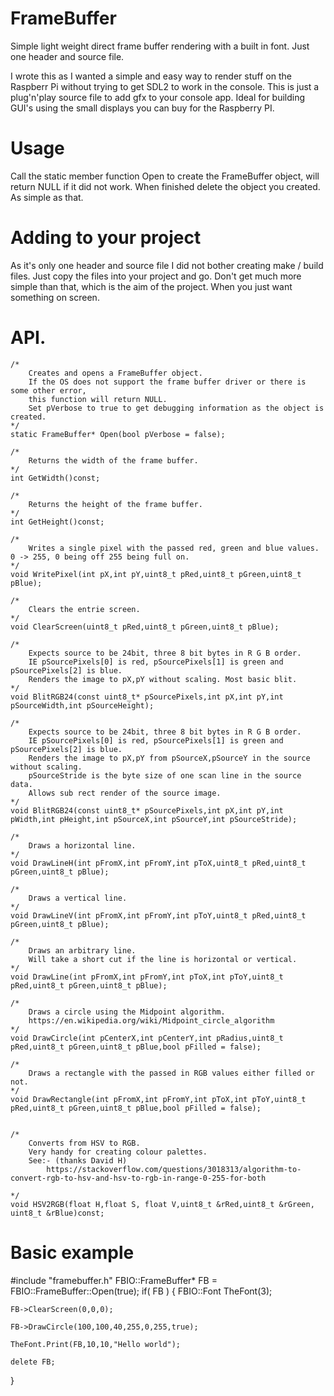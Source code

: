 # FrameBuffer
Simple light weight direct frame buffer rendering with a built in font. Just one header and source file. 

I wrote this as I wanted a simple and easy way to render stuff on the Raspberr Pi without trying to get SDL2 to work in the console. This is just a plug'n'play source file to add gfx to your console app. Ideal for building GUI's using the small displays you can buy for the Raspberry PI.

# Usage
Call the static member function Open to create the FrameBuffer object, will return NULL if it did not work. When finished delete the object you created. As simple as that.

# Adding to your project
As it's only one header and source file I did not bother creating make / build files. Just copy the files into your project and go. Don't get much more simple than that, which is the aim of the project. When you just want something on screen.

# API.
	/*
		Creates and opens a FrameBuffer object.
		If the OS does not support the frame buffer driver or there is some other error,
		this function will return NULL.
		Set pVerbose to true to get debugging information as the object is created.
	*/
	static FrameBuffer* Open(bool pVerbose = false);

	/*
		Returns the width of the frame buffer.
	*/
	int GetWidth()const;

	/*
		Returns the height of the frame buffer.
	*/
	int GetHeight()const;

	/*
		Writes a single pixel with the passed red, green and blue values. 0 -> 255, 0 being off 255 being full on.
	*/
	void WritePixel(int pX,int pY,uint8_t pRed,uint8_t pGreen,uint8_t pBlue);

	/*
		Clears the entrie screen.
	*/
	void ClearScreen(uint8_t pRed,uint8_t pGreen,uint8_t pBlue);

	/* 
		Expects source to be 24bit, three 8 bit bytes in R G B order.
		IE pSourcePixels[0] is red, pSourcePixels[1] is green and pSourcePixels[2] is blue.
		Renders the image to pX,pY without scaling. Most basic blit.
	*/
	void BlitRGB24(const uint8_t* pSourcePixels,int pX,int pY,int pSourceWidth,int pSourceHeight);
	
	/* 
		Expects source to be 24bit, three 8 bit bytes in R G B order.
		IE pSourcePixels[0] is red, pSourcePixels[1] is green and pSourcePixels[2] is blue.
		Renders the image to pX,pY from pSourceX,pSourceY in the source without scaling.
		pSourceStride is the byte size of one scan line in the source data.
		Allows sub rect render of the source image.
	*/
	void BlitRGB24(const uint8_t* pSourcePixels,int pX,int pY,int pWidth,int pHeight,int pSourceX,int pSourceY,int pSourceStride);

	/*
		Draws a horizontal line.
	*/
	void DrawLineH(int pFromX,int pFromY,int pToX,uint8_t pRed,uint8_t pGreen,uint8_t pBlue);

	/*
		Draws a vertical line.
	*/
	void DrawLineV(int pFromX,int pFromY,int pToY,uint8_t pRed,uint8_t pGreen,uint8_t pBlue);

	/*
		Draws an arbitrary line.
		Will take a short cut if the line is horizontal or vertical.
	*/
	void DrawLine(int pFromX,int pFromY,int pToX,int pToY,uint8_t pRed,uint8_t pGreen,uint8_t pBlue);

	/*
		Draws a circle using the Midpoint algorithm.
		https://en.wikipedia.org/wiki/Midpoint_circle_algorithm
	*/
	void DrawCircle(int pCenterX,int pCenterY,int pRadius,uint8_t pRed,uint8_t pGreen,uint8_t pBlue,bool pFilled = false);

	/*
		Draws a rectangle with the passed in RGB values either filled or not.
	*/
	void DrawRectangle(int pFromX,int pFromY,int pToX,int pToY,uint8_t pRed,uint8_t pGreen,uint8_t pBlue,bool pFilled = false);


	/*
		Converts from HSV to RGB.
		Very handy for creating colour palettes.
		See:- (thanks David H)
			https://stackoverflow.com/questions/3018313/algorithm-to-convert-rgb-to-hsv-and-hsv-to-rgb-in-range-0-255-for-both

	*/
	void HSV2RGB(float H,float S, float V,uint8_t &rRed,uint8_t &rGreen, uint8_t &rBlue)const;
  
# Basic example
  #include "framebuffer.h"
  FBIO::FrameBuffer* FB = FBIO::FrameBuffer::Open(true);
  if( FB )
  {
    FBIO::Font TheFont(3);
    
    FB->ClearScreen(0,0,0);
    
    FB->DrawCircle(100,100,40,255,0,255,true);
    
    TheFont.Print(FB,10,10,"Hello world");
    
    delete FB;
  }
